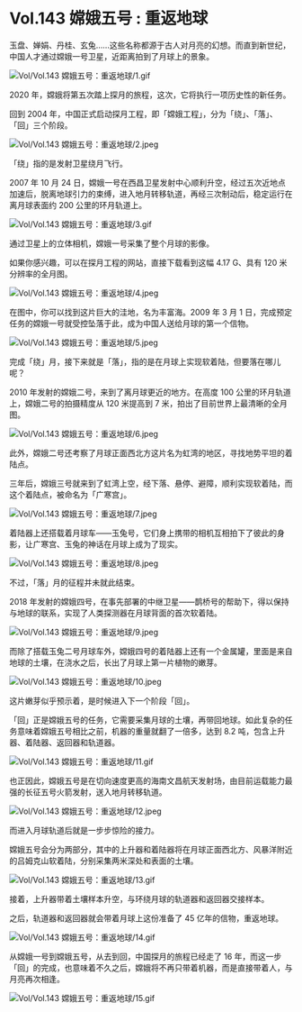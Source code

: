 # Vol.143 嫦娥五号 : 重返地球

玉盘、婵娟、丹桂、玄兔……这些名称都源于古人对月亮的幻想。而直到新世纪，中国人才通过嫦娥一号卫星，近距离拍到了月球上的景象。

![Vol/Vol.143 嫦娥五号：重返地球/1.gif](https://file.hsyhx.top/iPaperClipICU/web/assets/image/文字稿/Vol/Vol.143%20嫦娥五号：重返地球/1.gif?imageMogr2/format/avif)

2020 年，嫦娥将第五次踏上探月的旅程，这次，它将执行一项历史性的新任务。

回到 2004 年，中国正式启动探月工程，即「嫦娥工程」，分为「绕」、「落」、「回」三个阶段。

![Vol/Vol.143 嫦娥五号：重返地球/2.jpeg](https://file.hsyhx.top/iPaperClipICU/web/assets/image/文字稿/Vol/Vol.143%20嫦娥五号：重返地球/2.jpeg?imageMogr2/format/avif)

「绕」指的是发射卫星绕月飞行。

2007 年 10 月 24 日，嫦娥一号在西昌卫星发射中心顺利升空，经过五次近地点加速后，脱离地球引力的束缚，进入地月转移轨道，再经三次制动后，稳定运行在离月球表面约 200 公里的环月轨道上。

![Vol/Vol.143 嫦娥五号：重返地球/3.gif](https://file.hsyhx.top/iPaperClipICU/web/assets/image/文字稿/Vol/Vol.143%20嫦娥五号：重返地球/3.gif?imageMogr2/format/avif)

通过卫星上的立体相机，嫦娥一号采集了整个月球的影像。

如果你感兴趣，可以在探月工程的网站，直接下载看到这幅 4.17 G、具有 120 米分辨率的全月图。

![Vol/Vol.143 嫦娥五号：重返地球/4.jpeg](https://file.hsyhx.top/iPaperClipICU/web/assets/image/文字稿/Vol/Vol.143%20嫦娥五号：重返地球/4.jpeg?imageMogr2/format/avif)

在图中，你可以找到这片巨大的洼地，名为丰富海。2009 年 3 月 1 日，完成预定任务的嫦娥一号就受控坠落于此，成为中国人送给月球的第一个信物。

![Vol/Vol.143 嫦娥五号：重返地球/5.jpeg](https://file.hsyhx.top/iPaperClipICU/web/assets/image/文字稿/Vol/Vol.143%20嫦娥五号：重返地球/5.jpeg?imageMogr2/format/avif)

完成「绕」月，接下来就是「落」，指的是在月球上实现软着陆，但要落在哪儿呢？

2010 年发射的嫦娥二号，来到了离月球更近的地方。在高度 100 公里的环月轨道上，嫦娥二号的拍摄精度从 120 米提高到 7 米，拍出了目前世界上最清晰的全月图。

![Vol/Vol.143 嫦娥五号：重返地球/6.jpeg](https://file.hsyhx.top/iPaperClipICU/web/assets/image/文字稿/Vol/Vol.143%20嫦娥五号：重返地球/6.jpeg?imageMogr2/format/avif)

此外，嫦娥二号还考察了月球正面西北方这片名为虹湾的地区，寻找地势平坦的着陆点。

三年后，嫦娥三号就来到了虹湾上空，经下落、悬停、避障，顺利实现软着陆，而这个着陆点，被命名为「广寒宫」。

![Vol/Vol.143 嫦娥五号：重返地球/7.jpeg](https://file.hsyhx.top/iPaperClipICU/web/assets/image/文字稿/Vol/Vol.143%20嫦娥五号：重返地球/7.jpeg?imageMogr2/format/avif)

着陆器上还搭载着月球车——玉兔号，它们身上携带的相机互相拍下了彼此的身影，让广寒宫、玉兔的神话在月球上成为了现实。

![Vol/Vol.143 嫦娥五号：重返地球/8.jpeg](https://file.hsyhx.top/iPaperClipICU/web/assets/image/文字稿/Vol/Vol.143%20嫦娥五号：重返地球/8.jpeg?imageMogr2/format/avif)

不过，「落」月的征程并未就此结束。

2018 年发射的嫦娥四号，在事先部署的中继卫星——鹊桥号的帮助下，得以保持与地球的联系，实现了人类探测器在月球背面的首次软着陆。

![Vol/Vol.143 嫦娥五号：重返地球/9.jpeg](https://file.hsyhx.top/iPaperClipICU/web/assets/image/文字稿/Vol/Vol.143%20嫦娥五号：重返地球/9.jpeg?imageMogr2/format/avif)

而除了搭载玉兔二号月球车外，嫦娥四号的着陆器上还有一个金属罐，里面是来自地球的土壤，在浇水之后，长出了月球上第一片植物的嫩芽。

![Vol/Vol.143 嫦娥五号：重返地球/10.jpeg](https://file.hsyhx.top/iPaperClipICU/web/assets/image/文字稿/Vol/Vol.143%20嫦娥五号：重返地球/10.jpeg?imageMogr2/format/avif)

这片嫩芽似乎预示着，是时候进入下一个阶段「回」。

「回」正是嫦娥五号的任务，它需要采集月球的土壤，再带回地球。如此复杂的任务意味着嫦娥五号相比之前，机器的重量就翻了一倍多，达到 8.2 吨，包含上升器、着陆器、返回器和轨道器。

![Vol/Vol.143 嫦娥五号：重返地球/11.gif](https://file.hsyhx.top/iPaperClipICU/web/assets/image/文字稿/Vol/Vol.143%20嫦娥五号：重返地球/11.gif?imageMogr2/format/avif)

也正因此，嫦娥五号是在切向速度更高的海南文昌航天发射场，由目前运载能力最强的长征五号火箭发射，送入地月转移轨道。

![Vol/Vol.143 嫦娥五号：重返地球/12.jpeg](https://file.hsyhx.top/iPaperClipICU/web/assets/image/文字稿/Vol/Vol.143%20嫦娥五号：重返地球/12.jpeg?imageMogr2/format/avif)

而进入月球轨道后就是一步步惊险的接力。

嫦娥五号会分为两部分，其中的上升器和着陆器将在月球正面西北方、风暴洋附近的吕姆克山软着陆，分别采集两米深处和表面的土壤。

![Vol/Vol.143 嫦娥五号：重返地球/13.gif](https://file.hsyhx.top/iPaperClipICU/web/assets/image/文字稿/Vol/Vol.143%20嫦娥五号：重返地球/13.gif?imageMogr2/format/avif)

接着，上升器带着土壤样本升空，与环绕月球的轨道器和返回器交接样本。

之后，轨道器和返回器就会带着月球上这份准备了 45 亿年的信物，重返地球。

![Vol/Vol.143 嫦娥五号：重返地球/14.gif](https://file.hsyhx.top/iPaperClipICU/web/assets/image/文字稿/Vol/Vol.143%20嫦娥五号：重返地球/14.gif?imageMogr2/format/avif)

从嫦娥一号到嫦娥五号，从去到回，中国探月的旅程已经走了 16 年，而这一步「回」的完成，也意味着不久之后，嫦娥将不再只带着机器，而是直接带着人，与月亮再次相逢。

![Vol/Vol.143 嫦娥五号：重返地球/15.gif](https://file.hsyhx.top/iPaperClipICU/web/assets/image/文字稿/Vol/Vol.143%20嫦娥五号：重返地球/15.gif?imageMogr2/format/avif)
